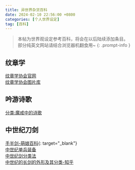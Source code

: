 ```yaml
---
title: 异世界杂货百科
date: 2024-02-10 22:56:00 +0800
categories: [个人世界设定]
tag: [百科]
---
```

> 本帖为世界观设定参考百科，将会在以后陆续添加条目。  
部分纯英文网站请结合浏览器机翻食用~
{: .prompt-info }   

## 纹章学
[纹章学协会官网](https://www.theheraldrysociety.com/)   
[纹章学协会图片库](https://www.theheraldrysociety.com/shop/category/images/)

## 吟游诗歌  
[分类:魔戒中的诗歌](https://lotr.huijiwiki.com/wiki/%E5%88%86%E7%B1%BB:%E9%AD%94%E6%88%92%E4%B8%AD%E7%9A%84%E8%AF%97%E6%AD%8C)   

## 中世纪刀剑   
[手半剑-萌娘百科](https://zh.moegirl.org.cn/%E6%89%8B%E5%8D%8A%E5%89%91#cite_note-2){: target="_blank"}   
[中世纪单兵装备](https://site.douban.com/149989/widget/notes/7719690/note/223065181/)    
[中世纪剑分类法](https://www.gcores.com/articles/20629)   
[中世纪的长剑的外形及其分类-知乎](https://zhuanlan.zhihu.com/p/409424764)  
